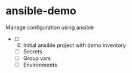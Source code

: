 # ansible-demo
Manage configuration using ansible

- [ ] 0. Initial ansible project with demo inventory
    - [ ] Secrets
    - [ ] Group vars
    - [ ] Environments
